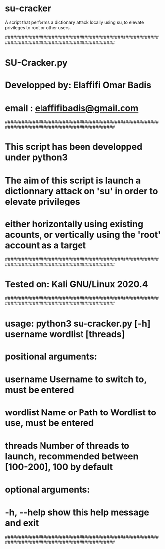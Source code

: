 # su-cracker
A script that performs a dictionary attack locally using su, to elevate privileges to root or other users.

################################################################################################
# SU-Cracker.py
# Developped by: Elaffifi Omar Badis
# email        : elaffifibadis@gmail.com        
################################################################################################
# This script has been developped under python3
# The aim of this script is launch a dictionnary attack on 'su' in order to elevate privileges
# either horizontally using existing acounts, or vertically using the 'root' account as a target
################################################################################################
# Tested on: Kali GNU/Linux 2020.4 
################################################################################################
# usage: python3 su-cracker.py [-h] username wordlist [threads]
#
# positional arguments: 
#   username    Username to switch to, must be entered
#   wordlist    Name or Path to Wordlist to use, must be entered
#   threads     Number of threads to launch, recommended between [100-200], 100 by default
#
# optional arguments:
# -h, --help  show this help message and exit  
################################################################################################
